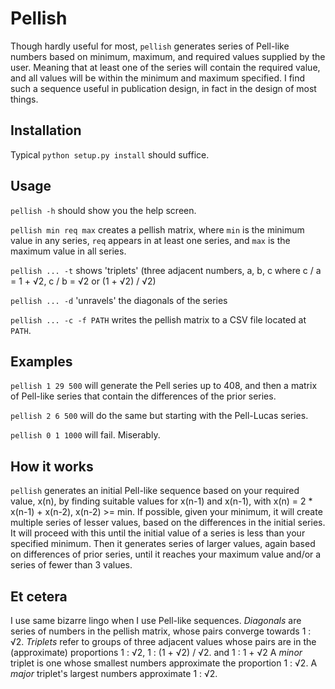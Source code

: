 # Pellish
Though hardly useful for most, `pellish` generates series of Pell-like numbers
based on minimum, maximum, and required values supplied by the user. Meaning
that at least one of the series will contain the required value, and all
values will be within the minimum and maximum specified. I find such a 
sequence useful in publication design, in fact in the design of most things.  

## Installation
Typical `python setup.py install` should suffice.
  
## Usage
`pellish -h` should show you the help screen.
  
`pellish min req max` creates a pellish matrix, where `min` is the minimum 
value in any series, `req` appears in at least one series, and `max` is 
the maximum value in all series.

`pellish ... -t` shows 'triplets' (three adjacent numbers, a, b, c 
where c / a = 1 + √2, c / b = √2 or (1 + √2) / √2)

`pellish ... -d` 'unravels' the diagonals of the series

`pellish ... -c -f PATH` writes the pellish matrix to a CSV file located 
at `PATH`.

## Examples
`pellish 1 29 500` will generate the Pell series up to 408, and then 
a matrix of Pell-like series that contain the differences of the prior 
series.

`pellish 2 6 500` will do the same but starting with the Pell-Lucas series.
 
`pellish 0 1 1000` will fail. Miserably.

## How it works
`pellish` generates an initial Pell-like sequence based on your required
value, x(n), by finding suitable values for x(n-1) and x(n-1), with 
x(n) = 2 * x(n-1) + x(n-2), x(n-2) >= min. 
If possible, given your minimum, it will create multiple series of lesser 
values, based on the differences in the initial series. It will proceed
with this until the initial value of a series is less than your specified 
minimum. Then it generates series of larger values, again based on 
differences of prior series, until it reaches your maximum value and/or 
a series of fewer than 3 values.

## Et cetera
I use same bizarre lingo when I use Pell-like sequences.
*Diagonals* are series of numbers in the pellish matrix,  whose
pairs converge towards 1 : √2.
*Triplets* refer to groups of three adjacent values whose pairs are in the 
(approximate) proportions 1 : √2, 1 : (1 + √2) / √2. and 1 : 1 + √2 
A *minor* triplet is one whose smallest numbers approximate the proportion 
1 : √2.
A *major* triplet's largest numbers approximate 1 : √2.
